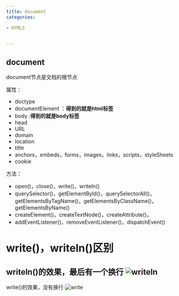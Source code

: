 ```yaml
---
title: document
categories: 

- HTML5


---
```


## document

document节点是文档的根节点

属性：
- doctype
- documentElement ：**得到的就是html标签**
- body :**得到的就是body标签**
- head
- URL
- domain
- location
- title
- anchors，embeds，forms，images，links，scripts，styleSheets
- cookie


方法：
- open()，close()，write()，writeln()
- querySelector()，getElementById()，querySelectorAll()，getElementsByTagName()，getElementsByClassName()，getElementsByName()
- createElement()，createTextNode()，createAttribute()，
- addEventListener()，removeEventListener()，dispatchEvent()


# write()，writeln()区别

writeln()的效果，最后有一个换行
![writeln](/images/img1.png)
-------------
write()的效果，没有换行
![write](/images/img2.png)








